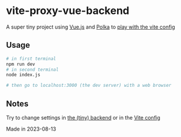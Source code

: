# vite-proxy-vue-backend

A super tiny project using [Vue.js](https://github.com/vuejs/) and [Polka](https://github.com/lukeed/polka) to [play with the vite config](https://github.com/vitejs/vite/discussions/6455)

## Usage

```sh
# in first terminal
npm run dev
# in second terminal
node index.js

# then go to localhost:3000 (the dev server) with a web browser
```

## Notes

Try to change settings in [the (tiny) backend](./index.js) or in the [Vite config](./vite.config.js)

Made in 2023-08-13
